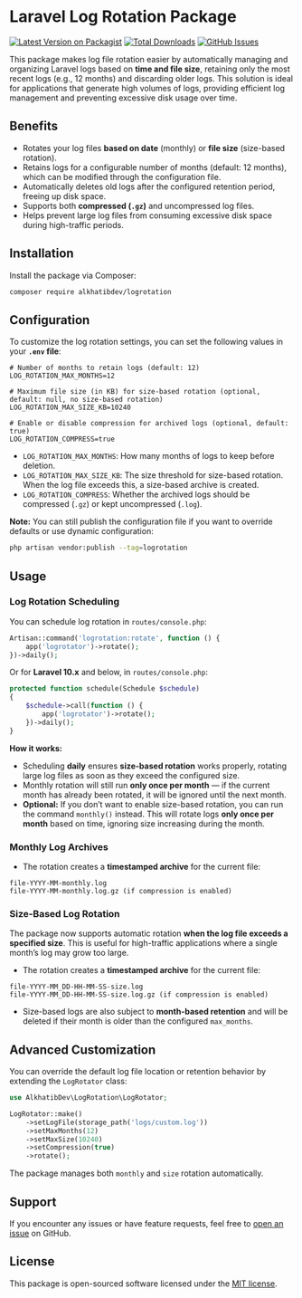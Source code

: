 # Laravel Log Rotation Package

[![Latest Version on Packagist](https://img.shields.io/packagist/v/alkhatibdev/logrotation.svg?style=flat-square)](https://packagist.org/packages/alkhatibdev/logrotation)
[![Total Downloads](https://img.shields.io/packagist/dt/alkhatibdev/logrotation.svg?style=flat-square)](https://packagist.org/packages/alkhatibdev/logrotation)
[![GitHub Issues](https://img.shields.io/github/issues/alkhatibdev/logrotation.svg?style=flat-square)](https://github.com/alkhatibdev/logrotation/issues)

This package makes log file rotation easier by automatically managing and organizing Laravel logs based on **time and file size**, retaining only the most recent logs (e.g., 12 months) and discarding older logs. This solution is ideal for applications that generate high volumes of logs, providing efficient log management and preventing excessive disk usage over time.

## Benefits

- Rotates your log files **based on date** (monthly) or **file size** (size-based rotation).
- Retains logs for a configurable number of months (default: 12 months), which can be modified through the configuration file.
- Automatically deletes old logs after the configured retention period, freeing up disk space.
- Supports both **compressed (`.gz`)** and uncompressed log files.
- Helps prevent large log files from consuming excessive disk space during high-traffic periods.

## Installation

Install the package via Composer:

```bash
composer require alkhatibdev/logrotation
```

## Configuration

To customize the log rotation settings, you can set the following values in your **`.env` file**:

```env
# Number of months to retain logs (default: 12)
LOG_ROTATION_MAX_MONTHS=12

# Maximum file size (in KB) for size-based rotation (optional, default: null, no size-based rotation)
LOG_ROTATION_MAX_SIZE_KB=10240

# Enable or disable compression for archived logs (optional, default: true)
LOG_ROTATION_COMPRESS=true
```

* `LOG_ROTATION_MAX_MONTHS`: How many months of logs to keep before deletion.
* `LOG_ROTATION_MAX_SIZE_KB`: The size threshold for size-based rotation. When the log file exceeds this, a size-based archive is created.
* `LOG_ROTATION_COMPRESS`: Whether the archived logs should be compressed (`.gz`) or kept uncompressed (`.log`).

**Note:** You can still publish the configuration file if you want to override defaults or use dynamic configuration:

```bash
php artisan vendor:publish --tag=logrotation
```

## Usage

### Log Rotation Scheduling

You can schedule log rotation in `routes/console.php`:
```php
Artisan::command('logrotation:rotate', function () {
    app('logrotator')->rotate();
})->daily();
```

Or for **Laravel 10.x** and below, in `routes/console.php`:

```php
protected function schedule(Schedule $schedule)
{
    $schedule->call(function () {
        app('logrotator')->rotate();
    })->daily();
}
```

**How it works:**

* Scheduling **daily** ensures **size-based rotation** works properly, rotating large log files as soon as they exceed the configured size.
* Monthly rotation will still run **only once per month** — if the current month has already been rotated, it will be ignored until the next month.
* **Optional:** If you don’t want to enable size-based rotation, you can run the command `monthly()` instead. This will rotate logs **only once per month** based on time, ignoring size increasing during the month.


### Monthly Log Archives

* The rotation creates a **timestamped archive** for the current file:

```
file-YYYY-MM-monthly.log
file-YYYY-MM-monthly.log.gz (if compression is enabled)
```

### Size-Based Log Rotation

The package now supports automatic rotation **when the log file exceeds a specified size**. This is useful for high-traffic applications where a single month’s log may grow too large.

* The rotation creates a **timestamped archive** for the current file:

```
file-YYYY-MM_DD-HH-MM-SS-size.log
file-YYYY-MM_DD-HH-MM-SS-size.log.gz (if compression is enabled)
```

* Size-based logs are also subject to **month-based retention** and will be deleted if their month is older than the configured `max_months`.

<!-- ## Manual Log Rotation

You can manually trigger log rotation at any time:

```bash
php artisan logrotation:rotate
```

This will check the logs and rotate them immediately if needed (time or size-based).
 -->

## Advanced Customization

You can override the default log file location or retention behavior by extending the `LogRotator` class:

```php
use AlkhatibDev\LogRotation\LogRotator;

LogRotator::make()
    ->setLogFile(storage_path('logs/custom.log'))
    ->setMaxMonths(12)
    ->setMaxSize(10240)
    ->setCompression(true)
    ->rotate();
```

The package manages both `monthly` and `size` rotation automatically.

## Support

If you encounter any issues or have feature requests, feel free to [open an issue](https://github.com/alkhatibdev/logrotation/issues) on GitHub.

## License

This package is open-sourced software licensed under the [MIT license](LICENSE.md).
